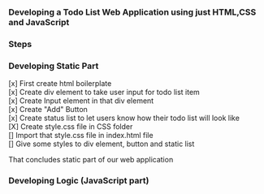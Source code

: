 ### Developing a Todo List Web Application using just HTML,CSS and JavaScript  

### Steps    

### Developing  Static Part  


[x] First create html boilerplate  
[x] Create div element to take user input for todo list item  
[x] Create Input element in that div element   
[x] Create "Add" Button   
[x] Create status list to let users know how their todo list will look like  
[X] Create style.css file in CSS folder  
[] Import that style.css file in index.html file  
[] Give some styles to div element, button and static list  

That concludes static part of our web application    

### Developing Logic (JavaScript part)


 
